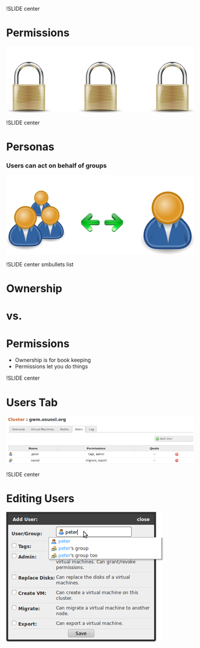 !SLIDE center

# Permissions

![permissions](permissions.png)

!SLIDE center

# Personas
### Users can act on behalf of groups


![personas](personas.png)

!SLIDE center smbullets list

# Ownership 
# vs. 
# Permissions
* Ownership is for book keeping
* Permissions let you do things

!SLIDE center

# Users Tab

![Users Tab](users_tab.png)

!SLIDE center

# Editing Users

![add_user](add_user.png)
